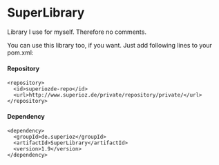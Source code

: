 # SuperLibrary
Library I use for myself. Therefore no comments.

You can use this library too, if you want. Just add following lines to your pom.xml:

#### Repository
```
<repository>
  <id>superiozde-repo</id>
  <url>http://www.superioz.de/private/repository/private/</url>
</repository>
```

#### Dependency
```
<dependency>
  <groupId>de.superioz</groupId>
  <artifactId>SuperLibrary</artifactId>
  <version>1.9</version>
</dependency>
```
